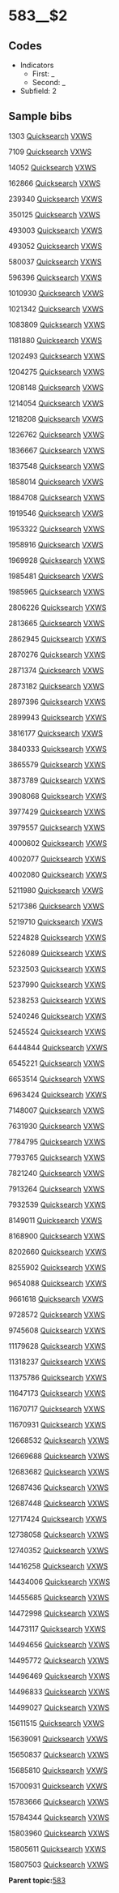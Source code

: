 # 583\_\_$2

## Codes

-   Indicators
    -   First: \_
    -   Second: \_
-   Subfield: 2

## Sample bibs

1303 [Quicksearch](https://search.library.yale.edu/catalog/1303) [VXWS](http://prodorbis.library.yale.edu:7014/vxws/GetHoldingsService?bibId=1303)

7109 [Quicksearch](https://search.library.yale.edu/catalog/7109) [VXWS](http://prodorbis.library.yale.edu:7014/vxws/GetHoldingsService?bibId=7109)

14052 [Quicksearch](https://search.library.yale.edu/catalog/14052) [VXWS](http://prodorbis.library.yale.edu:7014/vxws/GetHoldingsService?bibId=14052)

162866 [Quicksearch](https://search.library.yale.edu/catalog/162866) [VXWS](http://prodorbis.library.yale.edu:7014/vxws/GetHoldingsService?bibId=162866)

239340 [Quicksearch](https://search.library.yale.edu/catalog/239340) [VXWS](http://prodorbis.library.yale.edu:7014/vxws/GetHoldingsService?bibId=239340)

350125 [Quicksearch](https://search.library.yale.edu/catalog/350125) [VXWS](http://prodorbis.library.yale.edu:7014/vxws/GetHoldingsService?bibId=350125)

493003 [Quicksearch](https://search.library.yale.edu/catalog/493003) [VXWS](http://prodorbis.library.yale.edu:7014/vxws/GetHoldingsService?bibId=493003)

493052 [Quicksearch](https://search.library.yale.edu/catalog/493052) [VXWS](http://prodorbis.library.yale.edu:7014/vxws/GetHoldingsService?bibId=493052)

580037 [Quicksearch](https://search.library.yale.edu/catalog/580037) [VXWS](http://prodorbis.library.yale.edu:7014/vxws/GetHoldingsService?bibId=580037)

596396 [Quicksearch](https://search.library.yale.edu/catalog/596396) [VXWS](http://prodorbis.library.yale.edu:7014/vxws/GetHoldingsService?bibId=596396)

1010930 [Quicksearch](https://search.library.yale.edu/catalog/1010930) [VXWS](http://prodorbis.library.yale.edu:7014/vxws/GetHoldingsService?bibId=1010930)

1021342 [Quicksearch](https://search.library.yale.edu/catalog/1021342) [VXWS](http://prodorbis.library.yale.edu:7014/vxws/GetHoldingsService?bibId=1021342)

1083809 [Quicksearch](https://search.library.yale.edu/catalog/1083809) [VXWS](http://prodorbis.library.yale.edu:7014/vxws/GetHoldingsService?bibId=1083809)

1181880 [Quicksearch](https://search.library.yale.edu/catalog/1181880) [VXWS](http://prodorbis.library.yale.edu:7014/vxws/GetHoldingsService?bibId=1181880)

1202493 [Quicksearch](https://search.library.yale.edu/catalog/1202493) [VXWS](http://prodorbis.library.yale.edu:7014/vxws/GetHoldingsService?bibId=1202493)

1204275 [Quicksearch](https://search.library.yale.edu/catalog/1204275) [VXWS](http://prodorbis.library.yale.edu:7014/vxws/GetHoldingsService?bibId=1204275)

1208148 [Quicksearch](https://search.library.yale.edu/catalog/1208148) [VXWS](http://prodorbis.library.yale.edu:7014/vxws/GetHoldingsService?bibId=1208148)

1214054 [Quicksearch](https://search.library.yale.edu/catalog/1214054) [VXWS](http://prodorbis.library.yale.edu:7014/vxws/GetHoldingsService?bibId=1214054)

1218208 [Quicksearch](https://search.library.yale.edu/catalog/1218208) [VXWS](http://prodorbis.library.yale.edu:7014/vxws/GetHoldingsService?bibId=1218208)

1226762 [Quicksearch](https://search.library.yale.edu/catalog/1226762) [VXWS](http://prodorbis.library.yale.edu:7014/vxws/GetHoldingsService?bibId=1226762)

1836667 [Quicksearch](https://search.library.yale.edu/catalog/1836667) [VXWS](http://prodorbis.library.yale.edu:7014/vxws/GetHoldingsService?bibId=1836667)

1837548 [Quicksearch](https://search.library.yale.edu/catalog/1837548) [VXWS](http://prodorbis.library.yale.edu:7014/vxws/GetHoldingsService?bibId=1837548)

1858014 [Quicksearch](https://search.library.yale.edu/catalog/1858014) [VXWS](http://prodorbis.library.yale.edu:7014/vxws/GetHoldingsService?bibId=1858014)

1884708 [Quicksearch](https://search.library.yale.edu/catalog/1884708) [VXWS](http://prodorbis.library.yale.edu:7014/vxws/GetHoldingsService?bibId=1884708)

1919546 [Quicksearch](https://search.library.yale.edu/catalog/1919546) [VXWS](http://prodorbis.library.yale.edu:7014/vxws/GetHoldingsService?bibId=1919546)

1953322 [Quicksearch](https://search.library.yale.edu/catalog/1953322) [VXWS](http://prodorbis.library.yale.edu:7014/vxws/GetHoldingsService?bibId=1953322)

1958916 [Quicksearch](https://search.library.yale.edu/catalog/1958916) [VXWS](http://prodorbis.library.yale.edu:7014/vxws/GetHoldingsService?bibId=1958916)

1969928 [Quicksearch](https://search.library.yale.edu/catalog/1969928) [VXWS](http://prodorbis.library.yale.edu:7014/vxws/GetHoldingsService?bibId=1969928)

1985481 [Quicksearch](https://search.library.yale.edu/catalog/1985481) [VXWS](http://prodorbis.library.yale.edu:7014/vxws/GetHoldingsService?bibId=1985481)

1985965 [Quicksearch](https://search.library.yale.edu/catalog/1985965) [VXWS](http://prodorbis.library.yale.edu:7014/vxws/GetHoldingsService?bibId=1985965)

2806226 [Quicksearch](https://search.library.yale.edu/catalog/2806226) [VXWS](http://prodorbis.library.yale.edu:7014/vxws/GetHoldingsService?bibId=2806226)

2813665 [Quicksearch](https://search.library.yale.edu/catalog/2813665) [VXWS](http://prodorbis.library.yale.edu:7014/vxws/GetHoldingsService?bibId=2813665)

2862945 [Quicksearch](https://search.library.yale.edu/catalog/2862945) [VXWS](http://prodorbis.library.yale.edu:7014/vxws/GetHoldingsService?bibId=2862945)

2870276 [Quicksearch](https://search.library.yale.edu/catalog/2870276) [VXWS](http://prodorbis.library.yale.edu:7014/vxws/GetHoldingsService?bibId=2870276)

2871374 [Quicksearch](https://search.library.yale.edu/catalog/2871374) [VXWS](http://prodorbis.library.yale.edu:7014/vxws/GetHoldingsService?bibId=2871374)

2873182 [Quicksearch](https://search.library.yale.edu/catalog/2873182) [VXWS](http://prodorbis.library.yale.edu:7014/vxws/GetHoldingsService?bibId=2873182)

2897396 [Quicksearch](https://search.library.yale.edu/catalog/2897396) [VXWS](http://prodorbis.library.yale.edu:7014/vxws/GetHoldingsService?bibId=2897396)

2899943 [Quicksearch](https://search.library.yale.edu/catalog/2899943) [VXWS](http://prodorbis.library.yale.edu:7014/vxws/GetHoldingsService?bibId=2899943)

3816177 [Quicksearch](https://search.library.yale.edu/catalog/3816177) [VXWS](http://prodorbis.library.yale.edu:7014/vxws/GetHoldingsService?bibId=3816177)

3840333 [Quicksearch](https://search.library.yale.edu/catalog/3840333) [VXWS](http://prodorbis.library.yale.edu:7014/vxws/GetHoldingsService?bibId=3840333)

3865579 [Quicksearch](https://search.library.yale.edu/catalog/3865579) [VXWS](http://prodorbis.library.yale.edu:7014/vxws/GetHoldingsService?bibId=3865579)

3873789 [Quicksearch](https://search.library.yale.edu/catalog/3873789) [VXWS](http://prodorbis.library.yale.edu:7014/vxws/GetHoldingsService?bibId=3873789)

3908068 [Quicksearch](https://search.library.yale.edu/catalog/3908068) [VXWS](http://prodorbis.library.yale.edu:7014/vxws/GetHoldingsService?bibId=3908068)

3977429 [Quicksearch](https://search.library.yale.edu/catalog/3977429) [VXWS](http://prodorbis.library.yale.edu:7014/vxws/GetHoldingsService?bibId=3977429)

3979557 [Quicksearch](https://search.library.yale.edu/catalog/3979557) [VXWS](http://prodorbis.library.yale.edu:7014/vxws/GetHoldingsService?bibId=3979557)

4000602 [Quicksearch](https://search.library.yale.edu/catalog/4000602) [VXWS](http://prodorbis.library.yale.edu:7014/vxws/GetHoldingsService?bibId=4000602)

4002077 [Quicksearch](https://search.library.yale.edu/catalog/4002077) [VXWS](http://prodorbis.library.yale.edu:7014/vxws/GetHoldingsService?bibId=4002077)

4002080 [Quicksearch](https://search.library.yale.edu/catalog/4002080) [VXWS](http://prodorbis.library.yale.edu:7014/vxws/GetHoldingsService?bibId=4002080)

5211980 [Quicksearch](https://search.library.yale.edu/catalog/5211980) [VXWS](http://prodorbis.library.yale.edu:7014/vxws/GetHoldingsService?bibId=5211980)

5217386 [Quicksearch](https://search.library.yale.edu/catalog/5217386) [VXWS](http://prodorbis.library.yale.edu:7014/vxws/GetHoldingsService?bibId=5217386)

5219710 [Quicksearch](https://search.library.yale.edu/catalog/5219710) [VXWS](http://prodorbis.library.yale.edu:7014/vxws/GetHoldingsService?bibId=5219710)

5224828 [Quicksearch](https://search.library.yale.edu/catalog/5224828) [VXWS](http://prodorbis.library.yale.edu:7014/vxws/GetHoldingsService?bibId=5224828)

5226089 [Quicksearch](https://search.library.yale.edu/catalog/5226089) [VXWS](http://prodorbis.library.yale.edu:7014/vxws/GetHoldingsService?bibId=5226089)

5232503 [Quicksearch](https://search.library.yale.edu/catalog/5232503) [VXWS](http://prodorbis.library.yale.edu:7014/vxws/GetHoldingsService?bibId=5232503)

5237990 [Quicksearch](https://search.library.yale.edu/catalog/5237990) [VXWS](http://prodorbis.library.yale.edu:7014/vxws/GetHoldingsService?bibId=5237990)

5238253 [Quicksearch](https://search.library.yale.edu/catalog/5238253) [VXWS](http://prodorbis.library.yale.edu:7014/vxws/GetHoldingsService?bibId=5238253)

5240246 [Quicksearch](https://search.library.yale.edu/catalog/5240246) [VXWS](http://prodorbis.library.yale.edu:7014/vxws/GetHoldingsService?bibId=5240246)

5245524 [Quicksearch](https://search.library.yale.edu/catalog/5245524) [VXWS](http://prodorbis.library.yale.edu:7014/vxws/GetHoldingsService?bibId=5245524)

6444844 [Quicksearch](https://search.library.yale.edu/catalog/6444844) [VXWS](http://prodorbis.library.yale.edu:7014/vxws/GetHoldingsService?bibId=6444844)

6545221 [Quicksearch](https://search.library.yale.edu/catalog/6545221) [VXWS](http://prodorbis.library.yale.edu:7014/vxws/GetHoldingsService?bibId=6545221)

6653514 [Quicksearch](https://search.library.yale.edu/catalog/6653514) [VXWS](http://prodorbis.library.yale.edu:7014/vxws/GetHoldingsService?bibId=6653514)

6963424 [Quicksearch](https://search.library.yale.edu/catalog/6963424) [VXWS](http://prodorbis.library.yale.edu:7014/vxws/GetHoldingsService?bibId=6963424)

7148007 [Quicksearch](https://search.library.yale.edu/catalog/7148007) [VXWS](http://prodorbis.library.yale.edu:7014/vxws/GetHoldingsService?bibId=7148007)

7631930 [Quicksearch](https://search.library.yale.edu/catalog/7631930) [VXWS](http://prodorbis.library.yale.edu:7014/vxws/GetHoldingsService?bibId=7631930)

7784795 [Quicksearch](https://search.library.yale.edu/catalog/7784795) [VXWS](http://prodorbis.library.yale.edu:7014/vxws/GetHoldingsService?bibId=7784795)

7793765 [Quicksearch](https://search.library.yale.edu/catalog/7793765) [VXWS](http://prodorbis.library.yale.edu:7014/vxws/GetHoldingsService?bibId=7793765)

7821240 [Quicksearch](https://search.library.yale.edu/catalog/7821240) [VXWS](http://prodorbis.library.yale.edu:7014/vxws/GetHoldingsService?bibId=7821240)

7913264 [Quicksearch](https://search.library.yale.edu/catalog/7913264) [VXWS](http://prodorbis.library.yale.edu:7014/vxws/GetHoldingsService?bibId=7913264)

7932539 [Quicksearch](https://search.library.yale.edu/catalog/7932539) [VXWS](http://prodorbis.library.yale.edu:7014/vxws/GetHoldingsService?bibId=7932539)

8149011 [Quicksearch](https://search.library.yale.edu/catalog/8149011) [VXWS](http://prodorbis.library.yale.edu:7014/vxws/GetHoldingsService?bibId=8149011)

8168900 [Quicksearch](https://search.library.yale.edu/catalog/8168900) [VXWS](http://prodorbis.library.yale.edu:7014/vxws/GetHoldingsService?bibId=8168900)

8202660 [Quicksearch](https://search.library.yale.edu/catalog/8202660) [VXWS](http://prodorbis.library.yale.edu:7014/vxws/GetHoldingsService?bibId=8202660)

8255902 [Quicksearch](https://search.library.yale.edu/catalog/8255902) [VXWS](http://prodorbis.library.yale.edu:7014/vxws/GetHoldingsService?bibId=8255902)

9654088 [Quicksearch](https://search.library.yale.edu/catalog/9654088) [VXWS](http://prodorbis.library.yale.edu:7014/vxws/GetHoldingsService?bibId=9654088)

9661618 [Quicksearch](https://search.library.yale.edu/catalog/9661618) [VXWS](http://prodorbis.library.yale.edu:7014/vxws/GetHoldingsService?bibId=9661618)

9728572 [Quicksearch](https://search.library.yale.edu/catalog/9728572) [VXWS](http://prodorbis.library.yale.edu:7014/vxws/GetHoldingsService?bibId=9728572)

9745608 [Quicksearch](https://search.library.yale.edu/catalog/9745608) [VXWS](http://prodorbis.library.yale.edu:7014/vxws/GetHoldingsService?bibId=9745608)

11179628 [Quicksearch](https://search.library.yale.edu/catalog/11179628) [VXWS](http://prodorbis.library.yale.edu:7014/vxws/GetHoldingsService?bibId=11179628)

11318237 [Quicksearch](https://search.library.yale.edu/catalog/11318237) [VXWS](http://prodorbis.library.yale.edu:7014/vxws/GetHoldingsService?bibId=11318237)

11375786 [Quicksearch](https://search.library.yale.edu/catalog/11375786) [VXWS](http://prodorbis.library.yale.edu:7014/vxws/GetHoldingsService?bibId=11375786)

11647173 [Quicksearch](https://search.library.yale.edu/catalog/11647173) [VXWS](http://prodorbis.library.yale.edu:7014/vxws/GetHoldingsService?bibId=11647173)

11670717 [Quicksearch](https://search.library.yale.edu/catalog/11670717) [VXWS](http://prodorbis.library.yale.edu:7014/vxws/GetHoldingsService?bibId=11670717)

11670931 [Quicksearch](https://search.library.yale.edu/catalog/11670931) [VXWS](http://prodorbis.library.yale.edu:7014/vxws/GetHoldingsService?bibId=11670931)

12668532 [Quicksearch](https://search.library.yale.edu/catalog/12668532) [VXWS](http://prodorbis.library.yale.edu:7014/vxws/GetHoldingsService?bibId=12668532)

12669688 [Quicksearch](https://search.library.yale.edu/catalog/12669688) [VXWS](http://prodorbis.library.yale.edu:7014/vxws/GetHoldingsService?bibId=12669688)

12683682 [Quicksearch](https://search.library.yale.edu/catalog/12683682) [VXWS](http://prodorbis.library.yale.edu:7014/vxws/GetHoldingsService?bibId=12683682)

12687436 [Quicksearch](https://search.library.yale.edu/catalog/12687436) [VXWS](http://prodorbis.library.yale.edu:7014/vxws/GetHoldingsService?bibId=12687436)

12687448 [Quicksearch](https://search.library.yale.edu/catalog/12687448) [VXWS](http://prodorbis.library.yale.edu:7014/vxws/GetHoldingsService?bibId=12687448)

12717424 [Quicksearch](https://search.library.yale.edu/catalog/12717424) [VXWS](http://prodorbis.library.yale.edu:7014/vxws/GetHoldingsService?bibId=12717424)

12738058 [Quicksearch](https://search.library.yale.edu/catalog/12738058) [VXWS](http://prodorbis.library.yale.edu:7014/vxws/GetHoldingsService?bibId=12738058)

12740352 [Quicksearch](https://search.library.yale.edu/catalog/12740352) [VXWS](http://prodorbis.library.yale.edu:7014/vxws/GetHoldingsService?bibId=12740352)

14416258 [Quicksearch](https://search.library.yale.edu/catalog/14416258) [VXWS](http://prodorbis.library.yale.edu:7014/vxws/GetHoldingsService?bibId=14416258)

14434006 [Quicksearch](https://search.library.yale.edu/catalog/14434006) [VXWS](http://prodorbis.library.yale.edu:7014/vxws/GetHoldingsService?bibId=14434006)

14455685 [Quicksearch](https://search.library.yale.edu/catalog/14455685) [VXWS](http://prodorbis.library.yale.edu:7014/vxws/GetHoldingsService?bibId=14455685)

14472998 [Quicksearch](https://search.library.yale.edu/catalog/14472998) [VXWS](http://prodorbis.library.yale.edu:7014/vxws/GetHoldingsService?bibId=14472998)

14473117 [Quicksearch](https://search.library.yale.edu/catalog/14473117) [VXWS](http://prodorbis.library.yale.edu:7014/vxws/GetHoldingsService?bibId=14473117)

14494656 [Quicksearch](https://search.library.yale.edu/catalog/14494656) [VXWS](http://prodorbis.library.yale.edu:7014/vxws/GetHoldingsService?bibId=14494656)

14495772 [Quicksearch](https://search.library.yale.edu/catalog/14495772) [VXWS](http://prodorbis.library.yale.edu:7014/vxws/GetHoldingsService?bibId=14495772)

14496469 [Quicksearch](https://search.library.yale.edu/catalog/14496469) [VXWS](http://prodorbis.library.yale.edu:7014/vxws/GetHoldingsService?bibId=14496469)

14496833 [Quicksearch](https://search.library.yale.edu/catalog/14496833) [VXWS](http://prodorbis.library.yale.edu:7014/vxws/GetHoldingsService?bibId=14496833)

14499027 [Quicksearch](https://search.library.yale.edu/catalog/14499027) [VXWS](http://prodorbis.library.yale.edu:7014/vxws/GetHoldingsService?bibId=14499027)

15611515 [Quicksearch](https://search.library.yale.edu/catalog/15611515) [VXWS](http://prodorbis.library.yale.edu:7014/vxws/GetHoldingsService?bibId=15611515)

15639091 [Quicksearch](https://search.library.yale.edu/catalog/15639091) [VXWS](http://prodorbis.library.yale.edu:7014/vxws/GetHoldingsService?bibId=15639091)

15650837 [Quicksearch](https://search.library.yale.edu/catalog/15650837) [VXWS](http://prodorbis.library.yale.edu:7014/vxws/GetHoldingsService?bibId=15650837)

15685810 [Quicksearch](https://search.library.yale.edu/catalog/15685810) [VXWS](http://prodorbis.library.yale.edu:7014/vxws/GetHoldingsService?bibId=15685810)

15700931 [Quicksearch](https://search.library.yale.edu/catalog/15700931) [VXWS](http://prodorbis.library.yale.edu:7014/vxws/GetHoldingsService?bibId=15700931)

15783666 [Quicksearch](https://search.library.yale.edu/catalog/15783666) [VXWS](http://prodorbis.library.yale.edu:7014/vxws/GetHoldingsService?bibId=15783666)

15784344 [Quicksearch](https://search.library.yale.edu/catalog/15784344) [VXWS](http://prodorbis.library.yale.edu:7014/vxws/GetHoldingsService?bibId=15784344)

15803960 [Quicksearch](https://search.library.yale.edu/catalog/15803960) [VXWS](http://prodorbis.library.yale.edu:7014/vxws/GetHoldingsService?bibId=15803960)

15805611 [Quicksearch](https://search.library.yale.edu/catalog/15805611) [VXWS](http://prodorbis.library.yale.edu:7014/vxws/GetHoldingsService?bibId=15805611)

15807503 [Quicksearch](https://search.library.yale.edu/catalog/15807503) [VXWS](http://prodorbis.library.yale.edu:7014/vxws/GetHoldingsService?bibId=15807503)

**Parent topic:**[583](../../tags/583/583.md)

